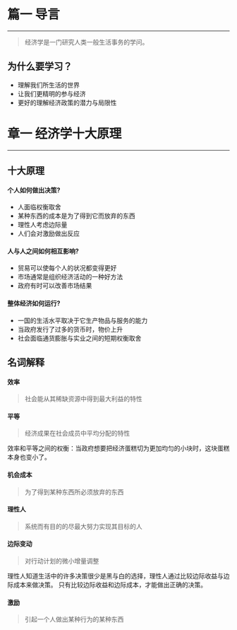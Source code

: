 # 篇一 导言

---

> 经济学是一门研究人类一般生活事务的学问。

## 为什么要学习？

- 理解我们所生活的世界
- 让我们更精明的参与经济
- 更好的理解经济政策的潜力与局限性

# 章一 经济学十大原理

---
## 十大原理

#### 个人如何做出决策?
- 人面临权衡取舍
- 某种东西的成本是为了得到它而放弃的东西
- 理性人考虑边际量
- 人们会对激励做出反应

#### 人与人之间如何相互影响?
- 贸易可以使每个人的状况都变得更好
- 市场通常是组织经济活动的一种好方法
- 政府有时可以改善市场结果

#### 整体经济如何运行?
- 一国的生活水平取决于它生产物品与服务的能力
- 当政府发行了过多的货币时，物价上升
- 社会面临通货膨胀与实业之间的短期权衡取舍

## 名词解释

#### 效率
> 社会能从其稀缺资源中得到最大利益的特性

#### 平等
> 经济成果在社会成员中平均分配的特性

效率和平等之间的权衡：当政府想要把经济蛋糕切为更加均匀的小块时，这块蛋糕本身也变小了。

#### 机会成本
> 为了得到某种东西所必须放弃的东西

#### 理性人
> 系统而有目的的尽最大努力实现其目标的人

#### 边际变动
> 对行动计划的微小增量调整

理性人知道生活中的许多决策很少是黑与白的选择，理性人通过比较边际收益与边际成本来做决策。
只有比较边际收益和边际成本，才能做出正确的决策。

#### 激励
> 引起一个人做出某种行为的某种东西
